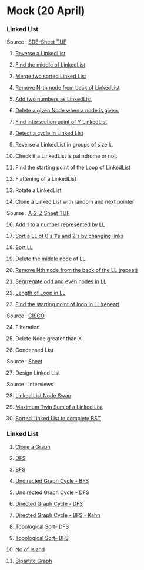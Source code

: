 # Mock (20 April)

### Linked List

Source : [SDE-Sheet TUF](https://takeuforward.org/interviews/strivers-sde-sheet-top-coding-interview-problems/) 

1. [Reverse a LinkedList](https://leetcode.com/problems/reverse-linked-list/)
     
2. [Find the middle of LinkedList](https://leetcode.com/problems/middle-of-the-linked-list/)

3. [Merge two sorted Linked List](https://leetcode.com/problems/merge-two-sorted-lists/description/)

4. [Remove N-th node from back of LinkedList](https://leetcode.com/problems/remove-nth-node-from-end-of-list/description/)

5. [Add two numbers as LinkedList](https://leetcode.com/problems/add-two-numbers/)

6. [Delete a given Node when a node is given.](https://leetcode.com/problems/delete-node-in-a-linked-list/description/)

7. [Find intersection point of Y LinkedList](https://leetcode.com/problems/intersection-of-two-linked-lists/description/)

8. [Detect a cycle in Linked List](https://leetcode.com/problems/linked-list-cycle/description/)

9. Reverse a LinkedList in groups of size k.

10. Check if a LinkedList is palindrome or not.

11. Find the starting point of the Loop of LinkedList

12. Flattening of a LinkedList

13. Rotate a LinkedList

14. Clone a Linked List with random and next pointer


Sourse : [A-2-Z Sheet TUF](https://takeuforward.org/strivers-a2z-dsa-course/strivers-a2z-dsa-course-sheet-2) 

16. [Add 1 to a number represented by LL](https://www.naukri.com/code360/problems/add-one-to-linked-list_920557?leftPanelTabValue=PROBLEM)

17. [Sort a LL of 0's 1's and 2's by changing links](https://www.naukri.com/code360/problems/sort-linked-list-of-0s-1s-2s_1071937)

18. [Sort LL](https://leetcode.com/problems/sort-list/description/)

19. [Delete the middle node of LL](https://leetcode.com/problems/delete-the-middle-node-of-a-linked-list/)

20. [Remove Nth node from the back of the LL (repeat)](https://leetcode.com/problems/remove-nth-node-from-end-of-list/)

21. [Segrregate odd and even nodes in LL](https://leetcode.com/problems/odd-even-linked-list/description/)

22. [Length of Loop in LL](https://www.naukri.com/code360/problems/find-length-of-loop_8160455)

23. [Find the starting point of loop in LL(repeat)](https://leetcode.com/problems/linked-list-cycle-ii/)

Source : [CISCO](https://leetcode.com/discuss/post/6638137/cisco-oa-linked-list-all-by-anujcodez-ok6u/)

24. Filteration

25. Delete Node greater than X

26. Condensed List

Source : [Sheet](https://leetcode.com/discuss/post/6638137/cisco-oa-linked-list-all-by-anujcodez-ok6u/)

27. Design Linked List

Source : Interviews

28. [Linked List Node Swap](https://leetcode.com/discuss/post/957892/amazon-round-1-interview-linkedlist-node-uw1o/)

29. [Maximum Twin Sum of a Linked List](https://leetcode.com/discuss/post/2024323/amazon-oa-sum-of-subarray-linkedlist-by-99dti/)

30. [Sorted Linked List to complete BST](https://leetcode.com/discuss/post/2682309/intuit-online-sorted-linked-list-to-comp-d4bu/)



### Linked List

1. [Clone a Graph]()

2. [DFS](https://www.geeksforgeeks.org/problems/depth-first-traversal-for-a-graph/0)

3. [BFS](https://www.geeksforgeeks.org/problems/bfs-traversal-of-graph/1)

4. [Undirected Graph Cycle - BFS](https://www.geeksforgeeks.org/problems/detect-cycle-in-an-undirected-graph/0)

5. [Undirected Graph Cycle - DFS](https://www.geeksforgeeks.org/problems/detect-cycle-in-an-undirected-graph/0)

6. [Directed Graph Cycle - DFS](https://www.geeksforgeeks.org/problems/detect-cycle-in-a-directed-graph/1)

7. [Directed Graph Cycle - BFS - Kahn](https://www.geeksforgeeks.org/problems/detect-cycle-in-a-directed-graph/1)

8. [Topological Sort- DFS](https://www.geeksforgeeks.org/problems/topological-sort/0)

9. [Topological Sort- BFS](https://www.geeksforgeeks.org/problems/topological-sort/0)

10. [No of Island](https://leetcode.com/problems/number-of-islands/description/)

11. [Bipartite Graph](https://leetcode.com/problems/is-graph-bipartite/description/)


